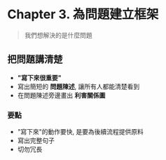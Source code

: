 # Chapter 3. 為問題建立框架

> 我們想解決的是什麼問題

## 把問題講清楚

- __"寫下來很重要"__
- 寫出簡短的 __問題陳述__, 讓所有人都能清楚看到
- 在問題陳述旁邊畫出 __利害關係圖__ 

### 要點

- "寫下來"的動作要快, 是要為後續流程提供原料
- 寫出完整句子
- 切勿冗長
